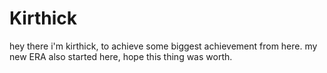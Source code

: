 # Kirthick
hey there i'm kirthick, to achieve some biggest achievement from here. my new ERA also started here, hope this thing was worth.
